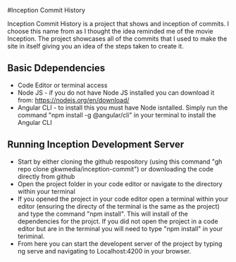 #Inception Commit History

Inception Commit History is a project that shows and inception of commits. I choose this name from as I thought the idea reminded me of the movie Inception. The project showcases all of the commits that I used to make the site in itself giving you an idea of the steps taken to create it.

## Basic Ddependencies

- Code Editor or terminal access
- Node JS - if you do not have Node JS installed you can download it from: https://nodejs.org/en/download/
- Angular CLI - to install this you must have Node isntalled. Simply run the command "npm install -g @angular/cli" in your terminal to install the Angular CLI

## Running Inception Development Server

- Start by either cloning the github respository (using this command "gh repo clone gkwmedia/inception-commit") or downloading the code directly from github
- Open the project folder in your code editor or navigate to the directory within your terminal
- If you opened the project in your code editor open a terminal within your editor (ensuring the directy of the terminal is the same as the project) and type the command "npm install". This will install of the dependencies for the projct. If you did not open the project in a code editor but are in the terminal you will need to type "npm install" in your teriminal.
- From here you can start the developent server of the project by typing ng serve and navigating to Localhost:4200 in your browser.
